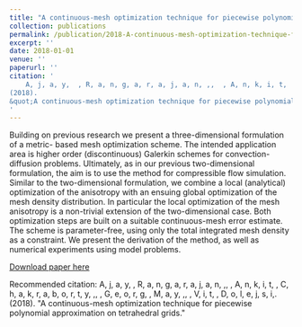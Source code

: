 ```yaml
---
title: "A continuous-mesh optimization technique for piecewise polynomial approximation on tetrahedral grids"
collection: publications
permalink: /publication/2018-A-continuous-mesh-optimization-technique-for-piecewise-polynomial-approximation-on-tetrahedral-grids
excerpt: ''
date: 2018-01-01
venue: ''
paperurl: ''
citation: '
    A, j, a, y,  , R, a, n, g, a, r, a, j, a, n, ,,  , A, n, k, i, t,  , C, h, a, k, r, a, b, o, r, t, y, ,,  , G, e, o, r, g,  , M, a, y, ,,  , V, i, t,  , D, o, l, e, j, s, i,.
(2018).
&quot;A continuous-mesh optimization technique for piecewise polynomial approximation on tetrahedral grids.&quot;
'
---
```

Building on previous research we present a three-dimensional formulation of a metric- based mesh optimization scheme. The intended application area is higher order (discontinuous) Galerkin schemes for convection-diffusion problems. Ultimately, as in our previous two-dimensional formulation, the aim is to use the method for compressible flow simulation. Similar to the two-dimensional formulation, we combine a local (analytical) optimization of the anisotropy with an ensuing global optimization of the mesh density distribution. In particular the local optimization of the mesh anisotropy is a non-trivial extension of the two-dimensional case. Both optimization steps are built on a suitable continuous-mesh error estimate. The scheme is parameter-free, using only the total integrated mesh density as a constraint. We present the derivation of the method, as well as numerical experiments using model problems.

[Download paper here](https://arc.aiaa.org/doi/abs/10.2514/6.2018-3246)

Recommended citation: 
    A, j, a, y,  , R, a, n, g, a, r, a, j, a, n, ,,  , A, n, k, i, t,  , C, h, a, k, r, a, b, o, r, t, y, ,,  , G, e, o, r, g,  , M, a, y, ,,  , V, i, t,  , D, o, l, e, j, s, i,.
(2018).
&quot;A continuous-mesh optimization technique for piecewise polynomial approximation on tetrahedral grids.&quot;
